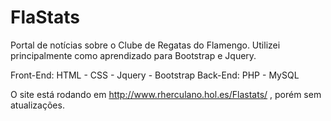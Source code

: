 # FlaStats

Portal de notícias sobre o Clube de Regatas do Flamengo.
Utilizei principalmente como aprendizado para Bootstrap e Jquery.

Front-End: HTML - CSS - Jquery - Bootstrap
Back-End: PHP - MySQL

O site está rodando em http://www.rherculano.hol.es/Flastats/ , porém sem atualizações. 
